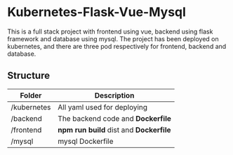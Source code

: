 # Kubernetes-Flask-Vue-Mysql

This is a full stack project with frontend using vue, backend using flask framework and database using mysql. The project has been deployed on kubernetes, and there are three pod respectively for frontend, backend and database.

## Structure

| Folder      | Description                               |
| ----------- | ----------------------------------------- |
| /kubernetes | All yaml used for deploying               |
| /backend    | The backend code and **Dockerfile**       |
| /frontend   | **npm run build** dist and **Dockerfile** |
| /mysql      | mysql Dockerfile                          |


